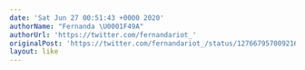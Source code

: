 ```yaml
---
date: 'Sat Jun 27 00:51:43 +0000 2020'
authorName: "Fernanda \U0001F49A"
authorUrl: 'https://twitter.com/fernandariot_'
originalPost: 'https://twitter.com/fernandariot_/status/1276679570092167168'
layout: like
---
```

